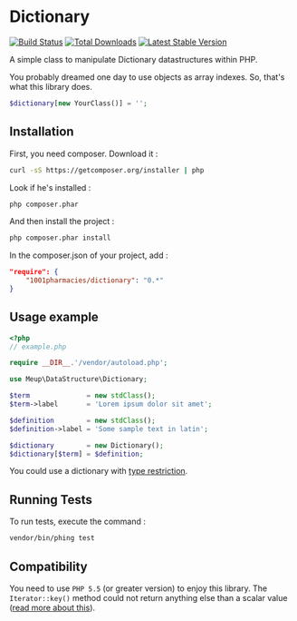 Dictionary
==========

[![Build Status](https://secure.travis-ci.org/1001Pharmacies/dictionary.svg?branch=master)](http://travis-ci.org/1001Pharmacies/dictionary) [![Total Downloads](https://poser.pugx.org/1001Pharmacies/dictionary/downloads.png)](https://packagist.org/packages/1001Pharmacies/dictionary) [![Latest Stable Version](https://poser.pugx.org/1001Pharmacies/dictionary/v/stable.png)](https://packagist.org/packages/1001Pharmacies/dictionary)

A simple class to manipulate Dictionary datastructures within PHP.

You probably dreamed one day to use objects as array indexes. So, that's what this library does.

```php
$dictionary[new YourClass()] = '';
```

Installation
------------

First, you need composer. Download it :

```bash
curl -sS https://getcomposer.org/installer | php
```

Look if he's installed :

```bash
php composer.phar
```

And then install the project :

```bash
php composer.phar install
```

In the composer.json of your project, add :

```json
"require": {
    "1001pharmacies/dictionary": "0.*"
}
```

Usage example
------------- 

```php
<?php 
// example.php

require __DIR__.'/vendor/autoload.php';

use Meup\DataStructure\Dictionary;

$term              = new stdClass();
$term->label       = 'Lorem ipsum dolor sit amet';

$definition        = new stdClass();
$definition->label = 'Some sample text in latin';

$dictionary        = new Dictionary();
$dictionary[$term] = $definition;
```

You could use a dictionary with [type restriction](doc/types.md).

Running Tests
-------------

To run tests, execute the command :

```bash
vendor/bin/phing test
```

Compatibility
-------------

You need to use `PHP 5.5` (or greater version) to enjoy this library. The `Iterator::key()` method could not return anything else than a scalar value ([read more about this](http://php.net/manual/fr/iterator.key.php#112530)).
